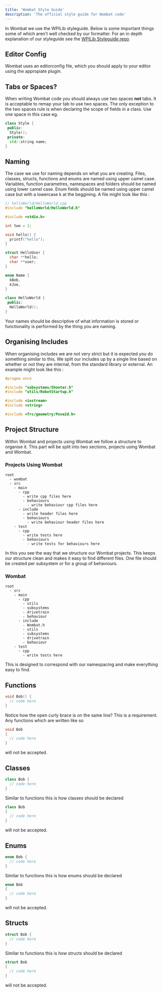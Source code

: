 ```yaml
---
title: 'Wombat Style Guide'
description: 'The official style guide for Wombat code'
---
```


In Wombat we use the WPILib styleguide. Below is some important things some of which aren't well checked by our formatter. For an in depth explanation of our styleguide see the [WPILib Styleguide repo](https://github.com/wpilibsuite/styleguide).

## Editor Config
Wombat uses an editorconfig file, which you should apply to your editor using the appropiate plugin.

## Tabs or Spaces?
When writing Wombat code you should always use two spaces **not** tabs.
It is acceptable to remap your tab to use two spaces.
The only exception to the two spaces rule is when declaring the scope of fields in a class.
Use one space in this case eg.
```cpp
class Style {
 public:
  Style();
 private:
  std::string name;
}
```

## Naming
The case we use for naming depends on what you are creating.
Files, classes, structs, functions and enums are named using upper camel case.
Variables, function parametres, namespaces and folders should be named using lower camel case.
Enum fields should be named using upper camel case but with a lowercase k at the beggining.
A file might look like this :
```cpp
// helloWorld/HelloWorld.cpp
#include "helloWorld/HelloWorld.h"

#include <stdio.h>

int two = 2;

void hello() {
  printf("hello");
}

struct HelloUser {
  char **hello;
  char **user;
}

enum Name {
  kBob,
  kJoe,
}

class HelloWorld {
 public:
  HelloWorld();
}
```
Your names should be descriptive of what information is stored or functionality is performed by the thing you are naming.

## Organising Includes
When organising includes we are not very strict but it is expected you do something similar to this.
We split our includes up by a single line based on whether or not they are internal, from the standard library or external.
An example might look like this :
```cpp
#pragma once

#include "subsystems/Shooter.h"
#include "utils/RobotStartup.h"

#include <iostream>
#include <string>

#include <frc/geometry/Pose2d.h>
```

## Project Structure
Within Wombat and projects using Wombat we follow a structure to organise it.
This part will be split into two sections, projects using Wombat and Wombat.

### Projects Using Wombat
```
root
  - wombat
  - src
    - main
      - cpp
        - write cpp files here
        - behaviours
          - write behaviour cpp files here
      - include
        - write header files here
        - behaviours
          - write behaviour header files here
    - test
      - cpp
        - write tests here
        - behaviours
          - write tests for behaviours here
```
In this you see the way that we structure our Wombat projects.
This keeps our structure clean and makes it easy to find different files.
One file should be created per subsystem or for a group of behaviours.

### Wombat
```
root
  - src
    - main
      - cpp
        - utils
        - subsystems
        - drivetrain
        - behaviour
      - include
        - Wombat.h
        - utils
        - subsystems
        - drivetrain
        - behaviour
    - test
      - cpp
        - write tests here
```
This is designed to correspond with our namespacing and make everything easy to find.

## Functions
```cpp
void Bob() {
  // code here
}
```
Notice how the open curly brace is on the same line?
This is a requirement.
Any functions which are written like so
```cpp
void Bob
{
  // code here
}
```
will not be accepted.

## Classes
```cpp
class Bob {
  // code here
}
```
Similar to functions this is how classes should be declared
```cpp
class Bob
{
  // code here
}
```
will not be accepted.

## Enums
```cpp
enum Bob {
  // code here
}
```
Similar to functions this is how enums should be declared
```cpp
enum Bob
{
  // code here
}
```
will not be accepted.

## Structs
```cpp
struct Bob {
  // code here
}
```
Similar to functions this is how structs should be declared
```cpp
struct Bob
{
  // code here
}
```
will not be accepted.
